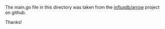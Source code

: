 The main.go file in this directory was taken from the [influxdb/arrow](https://github.com/influxdata/arrow/tree/d0fe8b92721d37fbc8e920ccba9cf6eaf5cfa4db/_tools/tmpl) project on github.

Thanks!
